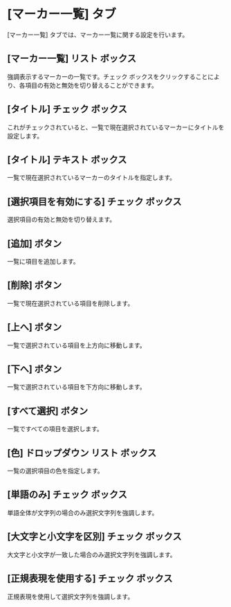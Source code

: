 # \[マーカー一覧\] タブ

\[マーカー一覧\] タブでは、マーカー一覧に関する設定を行います。

## \[マーカー一覧\] リスト ボックス

強調表示するマーカーの一覧です。チェック ボックスをクリックすることにより、各項目の有効と無効を切り替えることができます。

## \[タイトル\] チェック ボックス

これがチェックされていると、一覧で現在選択されているマーカーにタイトルを設定します。

## \[タイトル\] テキスト ボックス

一覧で現在選択されているマーカーのタイトルを指定します。

## \[選択項目を有効にする\] チェック ボックス

選択項目の有効と無効を切り替えます。

## \[追加\] ボタン

一覧に項目を追加します。

## \[削除\] ボタン

一覧で現在選択されている項目を削除します。

## \[上へ\] ボタン

一覧で選択されている項目を上方向に移動します。

## \[下へ\] ボタン

一覧で選択されている項目を下方向に移動します。

## \[すべて選択\] ボタン

一覧ですべての項目を選択します。

## \[色\] ドロップダウン リスト ボックス

一覧の選択項目の色を指定します。

## \[単語のみ\] チェック ボックス

単語全体が文字列の場合のみ選択文字列を強調します。

## \[大文字と小文字を区別\] チェック ボックス

大文字と小文字が一致した場合のみ選択文字列を強調します。

## \[正規表現を使用する\] チェック ボックス

正規表現を使用して選択文字列を強調します。

